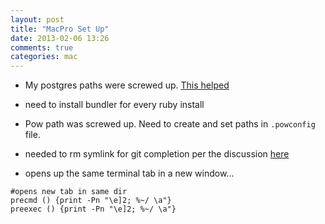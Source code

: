 ```yaml
---
layout: post
title: "MacPro Set Up"
date: 2013-02-06 13:26
comments: true
categories: mac
---
```


- My postgres paths were screwed up. [This helped](http://stackoverflow.com/questions/12028037/postgres-app-could-not-start-on-port-5432/13847738#13847738)

- need to install bundler for every ruby install

- Pow path was screwed up. Need to create and set paths in `.powconfig` file.

- needed to rm symlink for git completion per the discussion [here](https://github.com/mxcl/homebrew/issues/16992#issuecomment-13162321)

- opens up the same terminal tab in a new window...

```
#opens new tab in same dir
precmd () {print -Pn "\e]2; %~/ \a"}
preexec () {print -Pn "\e]2; %~/ \a"}
```